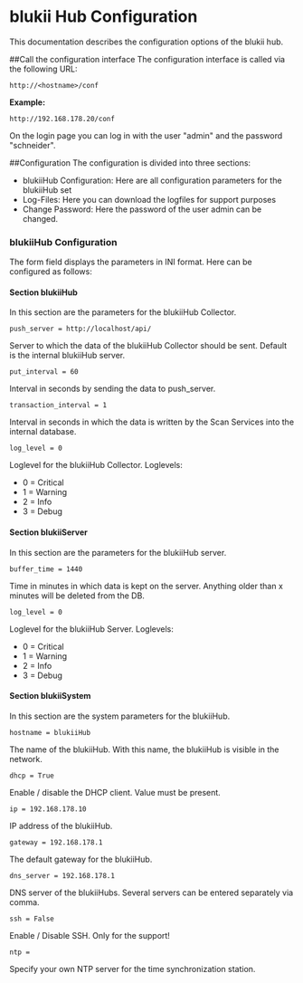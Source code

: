 # blukii Hub Configuration

This documentation describes the configuration options of the blukii hub.

##Call the configuration interface
The configuration interface is called via the following URL:
```
http://<hostname>/conf
```
**Example:**
```
http://192.168.178.20/conf
```
On the login page you can log in with the user "admin" and the password "schneider".

##Configuration
The configuration is divided into three sections:
- blukiiHub Configuration: Here are all configuration parameters for the blukiiHub set
- Log-Files: Here you can download the logfiles for support purposes
- Change Password: Here the password of the user admin can be changed.

### blukiiHub Configuration
The form field displays the parameters in INI format. Here can be configured as follows:

#### Section blukiiHub
In this section are the parameters for the blukiiHub Collector.
```
push_server = http://localhost/api/
```
Server to which the data of the blukiiHub Collector should be sent. Default is the internal blukiiHub server.

```
put_interval = 60
```
Interval in seconds by sending the data to push_server.

```
transaction_interval = 1
```
Interval in seconds in which the data is written by the Scan Services into the internal database.

```
log_level = 0
```
Loglevel for the blukiiHub Collector.
Loglevels:
- 0 = Critical
- 1 = Warning
- 2 = Info
- 3 = Debug

#### Section blukiiServer
In this section are the parameters for the blukiiHub server.
```
buffer_time = 1440
```
Time in minutes in which data is kept on the server. Anything older than x minutes will be deleted from the DB.

```
log_level = 0
```
Loglevel for the blukiiHub Server.
Loglevels:
- 0 = Critical
- 1 = Warning
- 2 = Info
- 3 = Debug

#### Section blukiiSystem
In this section are the system parameters for the blukiiHub.

```
hostname = blukiiHub
```
The name of the blukiiHub. With this name, the blukiiHub is visible in the network.

```
dhcp = True
```
Enable / disable the DHCP client. Value must be present.

```
ip = 192.168.178.10
```
IP address of the blukiiHub.

```
gateway = 192.168.178.1
```
The default gateway for the blukiiHub.

```
dns_server = 192.168.178.1
```
DNS server of the blukiiHubs. Several servers can be entered separately via comma.

```
ssh = False
```
Enable / Disable SSH. Only for the support!

```
ntp =
```
Specify your own NTP server for the time synchronization station.
